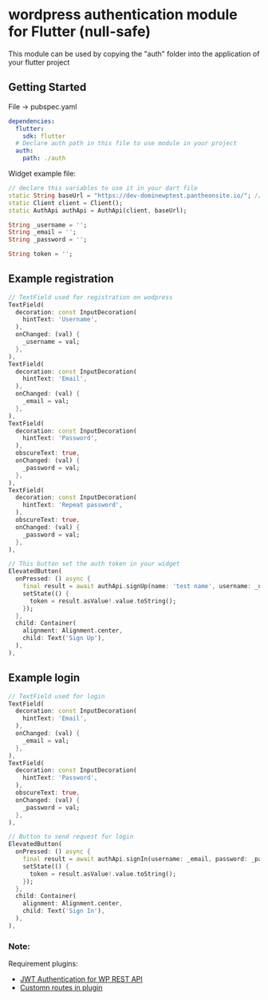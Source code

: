 # wordpress authentication module for Flutter (null-safe)
This module can be used by copying the "auth" folder into the application of your flutter project

## Getting Started
File -> pubspec.yaml 

```yaml
dependencies:
  flutter:
    sdk: flutter
  # Declare auth path in this file to use module in your project
  auth:
    path: ./auth
```


Widget example file:
```dart
// declare this variables to use it in your dart file
static String baseUrl = "https://dev-dominewptest.pantheonsite.io/"; // any wordpress url
static Client client = Client();
static AuthApi authApi = AuthApi(client, baseUrl);

String _username = '';
String _email = '';
String _password = '';

String token = '';
```
  
## Example registration

```dart
// TextField used for registration on wodpress
TextField(
  decoration: const InputDecoration(
    hintText: 'Username',
  ),
  onChanged: (val) {
    _username = val;
  },
),
TextField(
  decoration: const InputDecoration(
    hintText: 'Email',
  ),
  onChanged: (val) {
    _email = val;
  },
),
TextField(
  decoration: const InputDecoration(
    hintText: 'Password',
  ),
  obscureText: true,
  onChanged: (val) {
    _password = val;
  },
),
TextField(
  decoration: const InputDecoration(
    hintText: 'Repeat password',
  ),
  obscureText: true,
  onChanged: (val) {
    _password = val;
  },
),

// This button set the auth token in your widget
ElevatedButton(
  onPressed: () async {
    final result = await authApi.signUp(name: 'test name', username: _username, email: _email, password: _password, repeatPassword: _password);
    setState(() {
      token = result.asValue!.value.toString();
    });
  },
  child: Container(
    alignment: Alignment.center,
    child: Text('Sign Up'),
  ),
),
```

## Example login

```dart
// TextField used for login
TextField(
  decoration: const InputDecoration(
    hintText: 'Email',
  ),
  onChanged: (val) {
    _email = val;
  },
),
TextField(
  decoration: const InputDecoration(
    hintText: 'Password',
  ),
  obscureText: true,
  onChanged: (val) {
    _password = val;
  },
),

// Button to send request for login
ElevatedButton(
  onPressed: () async {
    final result = await authApi.signIn(username: _email, password: _password);
    setState(() {
      token = result.asValue!.value.toString();
    });
  },
  child: Container(
    alignment: Alignment.center,
    child: Text('Sign In'),
  ),
),
```

### Note:
Requirement plugins:
- [JWT Authentication for WP REST API](https://wordpress.org/plugins/jwt-authentication-for-wp-rest-api/)
- [Customn routes in plugin](https://github.com/HMDCrew/REST-API-WP-Woo)
